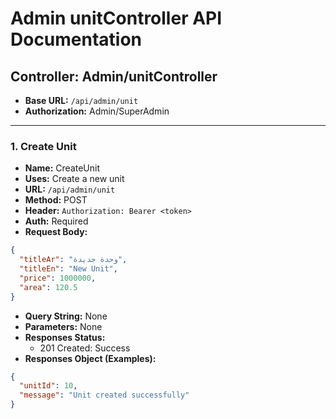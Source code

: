 # Admin unitController API Documentation

## Controller: Admin/unitController

- **Base URL:** `/api/admin/unit`
- **Authorization:** Admin/SuperAdmin

---

### 1. Create Unit
- **Name:** CreateUnit
- **Uses:** Create a new unit
- **URL:** `/api/admin/unit`
- **Method:** POST
- **Header:** `Authorization: Bearer <token>`
- **Auth:** Required
- **Request Body:**
```json
{
  "titleAr": "وحدة جديدة",
  "titleEn": "New Unit",
  "price": 1000000,
  "area": 120.5
}
```
- **Query String:** None
- **Parameters:** None
- **Responses Status:**
  - 201 Created: Success
- **Responses Object (Examples):**
```json
{
  "unitId": 10,
  "message": "Unit created successfully"
}
```
